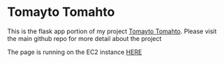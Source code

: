 # Tomayto Tomahto

This is the flask app portion of my project [Tomayto Tomahto](https://github.com/tchleung/tomayto_tomahto). Please visit the main github repo for more detail about the project

The page is running on the EC2 instance [HERE](https://13.52.56.68/)
